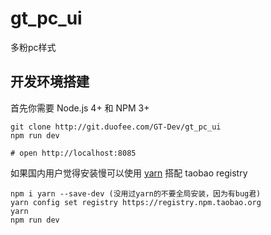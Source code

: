# gt_pc_ui

多粉pc样式

## 开发环境搭建
首先你需要 Node.js 4+ 和 NPM 3+
```shell
git clone http://git.duofee.com/GT-Dev/gt_pc_ui
npm run dev

# open http://localhost:8085
```

如果国内用户觉得安装慢可以使用 [yarn](https://github.com/yarnpkg/yarn) 搭配 taobao registry
```shell
npm i yarn --save-dev (没用过yarn的不要全局安装，因为有bug君)
yarn config set registry https://registry.npm.taobao.org
yarn
npm run dev